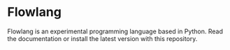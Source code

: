 # Flowlang
Flowlang is an experimental programming language based in Python. Read the documentation or install the latest version with this repository.
